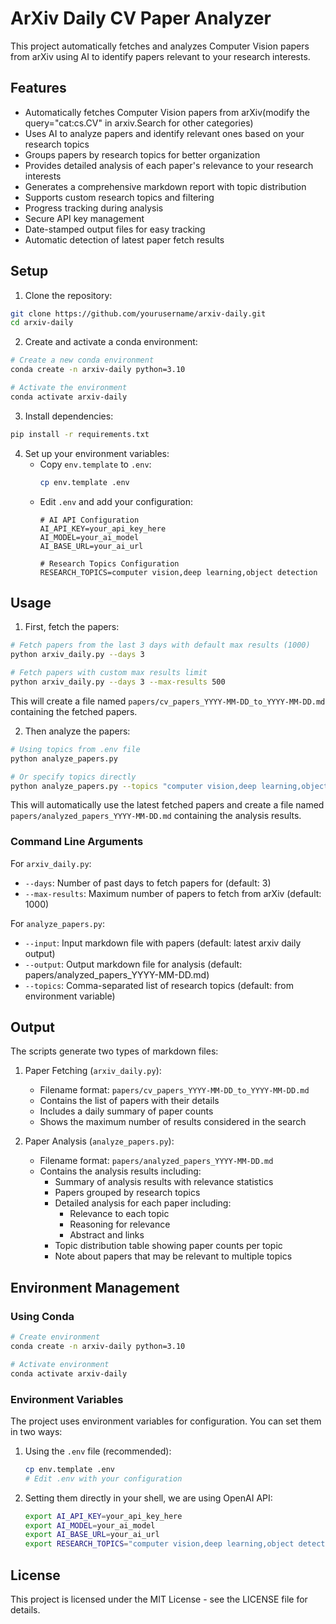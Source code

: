 # ArXiv Daily CV Paper Analyzer

This project automatically fetches and analyzes Computer Vision papers from arXiv using AI to identify papers relevant to your research interests.

## Features

- Automatically fetches Computer Vision papers from arXiv(modify the query="cat:cs.CV" in arxiv.Search for other categories)
- Uses AI to analyze papers and identify relevant ones based on your research topics
- Groups papers by research topics for better organization
- Provides detailed analysis of each paper's relevance to your research interests
- Generates a comprehensive markdown report with topic distribution
- Supports custom research topics and filtering
- Progress tracking during analysis
- Secure API key management
- Date-stamped output files for easy tracking
- Automatic detection of latest paper fetch results

## Setup

1. Clone the repository:
```bash
git clone https://github.com/yourusername/arxiv-daily.git
cd arxiv-daily
```

2. Create and activate a conda environment:
```bash
# Create a new conda environment
conda create -n arxiv-daily python=3.10

# Activate the environment
conda activate arxiv-daily
```

3. Install dependencies:
```bash
pip install -r requirements.txt
```

4. Set up your environment variables:
   - Copy `env.template` to `.env`:
     ```bash
     cp env.template .env
     ```
   - Edit `.env` and add your configuration:
     ```
     # AI API Configuration
     AI_API_KEY=your_api_key_here
     AI_MODEL=your_ai_model
     AI_BASE_URL=your_ai_url

     # Research Topics Configuration
     RESEARCH_TOPICS=computer vision,deep learning,object detection
     ```

## Usage

1. First, fetch the papers:
```bash
# Fetch papers from the last 3 days with default max results (1000)
python arxiv_daily.py --days 3

# Fetch papers with custom max results limit
python arxiv_daily.py --days 3 --max-results 500
```
This will create a file named `papers/cv_papers_YYYY-MM-DD_to_YYYY-MM-DD.md` containing the fetched papers.

2. Then analyze the papers:
```bash
# Using topics from .env file
python analyze_papers.py

# Or specify topics directly
python analyze_papers.py --topics "computer vision,deep learning,object detection"
```
This will automatically use the latest fetched papers and create a file named `papers/analyzed_papers_YYYY-MM-DD.md` containing the analysis results.

### Command Line Arguments

For `arxiv_daily.py`:
- `--days`: Number of past days to fetch papers for (default: 3)
- `--max-results`: Maximum number of papers to fetch from arXiv (default: 1000)

For `analyze_papers.py`:
- `--input`: Input markdown file with papers (default: latest arxiv daily output)
- `--output`: Output markdown file for analysis (default: papers/analyzed_papers_YYYY-MM-DD.md)
- `--topics`: Comma-separated list of research topics (default: from environment variable)

## Output

The scripts generate two types of markdown files:

1. Paper Fetching (`arxiv_daily.py`):
   - Filename format: `papers/cv_papers_YYYY-MM-DD_to_YYYY-MM-DD.md`
   - Contains the list of papers with their details
   - Includes a daily summary of paper counts
   - Shows the maximum number of results considered in the search

2. Paper Analysis (`analyze_papers.py`):
   - Filename format: `papers/analyzed_papers_YYYY-MM-DD.md`
   - Contains the analysis results including:
     - Summary of analysis results with relevance statistics
     - Papers grouped by research topics
     - Detailed analysis for each paper including:
       - Relevance to each topic
       - Reasoning for relevance
       - Abstract and links
     - Topic distribution table showing paper counts per topic
     - Note about papers that may be relevant to multiple topics

## Environment Management

### Using Conda

```bash
# Create environment
conda create -n arxiv-daily python=3.10

# Activate environment
conda activate arxiv-daily
```

### Environment Variables

The project uses environment variables for configuration. You can set them in two ways:

1. Using the `.env` file (recommended):
   ```bash
   cp env.template .env
   # Edit .env with your configuration
   ```

2. Setting them directly in your shell, we are using OpenAI API:
   ```bash
   export AI_API_KEY=your_api_key_here
   export AI_MODEL=your_ai_model
   export AI_BASE_URL=your_ai_url
   export RESEARCH_TOPICS="computer vision,deep learning,object detection"
   ```

## License

This project is licensed under the MIT License - see the LICENSE file for details. 